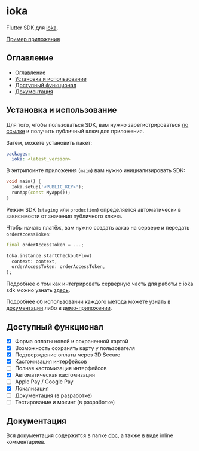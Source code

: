 # ioka 

Flutter SDK для [ioka](https://ioka.kz).

[Пример приложения](./demo/lib/main.dart)

## Оглавление
- [Оглавление](#оглавление)
- [Установка и использование](#установка-и-использование)
- [Доступный функционал](#доступный-функционал)
- [Документация](#документация)

## Установка и использование

Для того, чтобы пользоваться SDK, вам нужно зарегистрироваться 
[по ссылке](https://ioka.kz/contact-form) и получить публичный ключ для 
приложения.

Затем, можете установить пакет:

```yaml
packages:
  ioka: <latest_version>
```

В энтрипоинте приложения (`main`) вам нужно инициализировать SDK:

```dart
void main() {
  Ioka.setup('<PUBLIC_KEY>');
  runApp(const MyApp());
}
```

Режим SDK (`staging` или `production`) определяется автоматически в зависимости 
от значения публичного ключа.

Чтобы начать платёж, вам нужно создать заказ на сервере и передать 
`orderAccessToken`:

```dart
final orderAccessToken = ...;

Ioka.instance.startCheckoutFlow(
  context: context,
  orderAccessToken: orderAccessToken,
);
```

Подробнее о том как интегрировать серверную часть для работы с ioka sdk можно узнать [здесь](https://docs.google.com/document/d/1baMx2I1vHoWYBC0x5fZbDIVAj5kR7YDy5A12lXlpfT8/edit#heading=h.atr9ary48uhs).

Подробнее об использовании каждого метода можете узнать в 
[документации](./doc/README.md) либо в [демо-приложении](./demo/lib/main.dart).

## Доступный функционал

- [x] Форма оплаты новой и сохраненной картой
- [x] Возможность сохранять карту у пользователя
- [x] Подтверждение оплаты через 3D Secure
- [x] Кастомизация интерфейсов
- [ ] Полная кастомизация интерфейсов 
- [x] Автоматическая кастомизация
- [ ] Apple Pay / Google Pay
- [x] Локализация
- [ ] Документация (в разработке)
- [ ] Тестирование и мокинг (в разработке)

## Документация

Вся документация содержится в папке [doc](./doc), а также в виде inline
комментариев.
